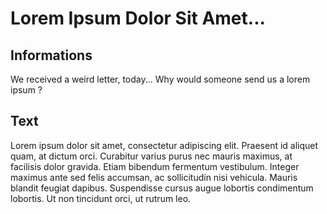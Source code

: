 # Lorem Ipsum  Dolor Sit Amet...

## Informations

We received a weird letter, today... Why would someone send us a lorem ipsum ?

## Text

Lorem ipsum  dolor sit amet, consectetur  adipiscing  elit. Praesent id  aliquet quam, at  dictum orci. Curabitur  varius purus  nec mauris maximus,  at  facilisis  dolor gravida. Etiam  bibendum fermentum vestibulum. Integer  maximus ante sed felis accumsan,  ac sollicitudin nisi vehicula. Mauris blandit feugiat  dapibus. Suspendisse cursus  augue  lobortis condimentum  lobortis. Ut  non tincidunt orci, ut  rutrum leo.  
